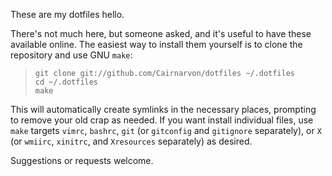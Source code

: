 These are my dotfiles hello.

There's not much here, but someone asked, and it's useful to have these available online. The easiest way to install them yourself is to clone the repository and use GNU `make`:

>     git clone git://github.com/Cairnarvon/dotfiles ~/.dotfiles
>     cd ~/.dotfiles
>     make

This will automatically create symlinks in the necessary places, prompting to remove your old crap as needed. If you want install individual files, use `make` targets `vimrc`, `bashrc`, `git` (or `gitconfig` and `gitignore` separately), or `X` (or `wmiirc`, `xinitrc`, and `Xresources` separately) as desired.

Suggestions or requests welcome.
